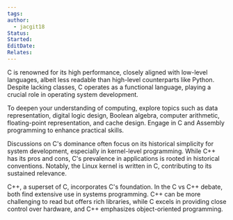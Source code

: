 ```yaml
---
tags: 
author:
  - jacgit18
Status: 
Started: 
EditDate: 
Relates:
---
```

C is renowned for its high performance, closely aligned with low-level languages, albeit less readable than high-level counterparts like Python. Despite lacking classes, C operates as a functional language, playing a crucial role in operating system development.

To deepen your understanding of computing, explore topics such as data representation, digital logic design, Boolean algebra, computer arithmetic, floating-point representation, and cache design. Engage in C and Assembly programming to enhance practical skills.

Discussions on C's dominance often focus on its historical simplicity for system development, especially in kernel-level programming. While C++ has its pros and cons, C's prevalence in applications is rooted in historical conventions. Notably, the Linux kernel is written in C, contributing to its sustained relevance.

C++, a superset of C, incorporates C's foundation. In the C vs C++ debate, both find extensive use in systems programming. C++ can be more challenging to read but offers rich libraries, while C excels in providing close control over hardware, and C++ emphasizes object-oriented programming.
